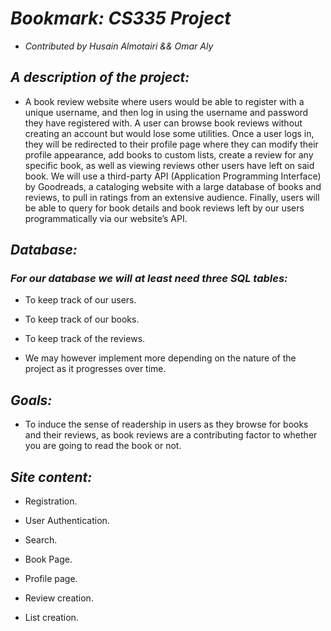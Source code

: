 # *Bookmark: CS335 Project*
- *Contributed by Husain Almotairi && Omar Aly*


## *A description of the project:*

  - A book review website where users would be able to register with a unique username, and then log in using the username and password they have registered with. A user can browse book reviews without creating an account but would lose some utilities. Once a user logs in, they will be redirected to their profile page where they can modify their profile appearance, add books to custom lists, create a review for any specific book, as well as viewing reviews other users have left on said book. We will use a third-party API (Application Programming Interface) by Goodreads, a cataloging website with a large database of books and reviews, to pull in ratings from an extensive audience. Finally, users will be able to query for book details and book reviews left by our users programmatically via our website’s API. 

 

## *Database:*

### *For our database we will at least need three SQL tables:*

  - To keep track of our users. 

  - To keep track of our books. 

  - To keep track of the reviews. 

  - We may however implement more depending on the nature of the project as it progresses over time. 

 

## *Goals:*

  - To induce the sense of readership in users as they browse for books and their reviews, as book reviews are a contributing factor to whether you are going to read the book or not.  
 

## *Site content:*

   - Registration. 

  - User Authentication. 

  - Search. 

   - Book Page. 

  - Profile page. 

  - Review creation. 

  - List creation. 

 
